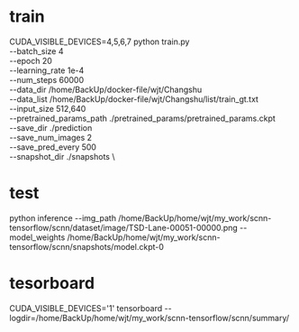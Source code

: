 # train
CUDA_VISIBLE_DEVICES=4,5,6,7 python train.py \
    --batch_size  4 \
    --epoch 20 \
    --learning_rate 1e-4 \
    --num_steps 60000 \
    --data_dir /home/BackUp/docker-file/wjt/Changshu \
    --data_list /home/BackUp/docker-file/wjt/Changshu/list/train_gt.txt \
    --input_size 512,640 \
    --pretrained_params_path ./pretrained_params/pretrained_params.ckpt \
    --save_dir ./prediction \
    --save_num_images 2 \
    --save_pred_every 500 \
    --snapshot_dir ./snapshots \


# test
python inference --img_path /home/BackUp/home/wjt/my_work/scnn-tensorflow/scnn/dataset/image/TSD-Lane-00051-00000.png --model_weights /home/BackUp/home/wjt/my_work/scnn-tensorflow/scnn/snapshots/model.ckpt-0



# tesorboard
CUDA_VISIBLE_DEVICES='1' tensorboard --logdir=/home/BackUp/home/wjt/my_work/scnn-tensorflow/scnn/summary/
